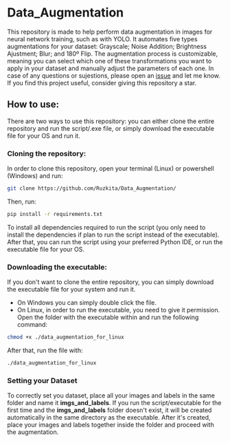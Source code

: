 # Data_Augmentation
This repository is made to help perform data augmentation in images for neural network training, such as with YOLO. It automates five types augmentations for your dataset: Grayscale; Noise Addition; Brightness Ajustment; Blur; and 180º Flip. The augmentation process is customizable, meaning you can select which one of these transformations you want to apply in your dataset and manually adjust the parameters of each one. In case of any questions or sujestions, please open an [issue](https://github.com/Ruzkita/Data_Augmentation/issues) and let me know. If you find this project useful, consider giving this repository a star.

## How to use:
There are two ways to use this repository: you can either clone the entire repository and run the script/.exe file, or simply download the executable file for your OS and run it.

### Cloning the repository:
In order to clone this repository, open your terminal (Linux) or powershell (Windows) and run:

```bash
git clone https://github.com/Ruzkita/Data_Augmentation/
```

Then, run:
```bash
pip install -r requirements.txt
```
To install all dependencies required to run the script (you only need to install the dependencies if plan to run the script instead of the executable). After that, you can run the script using your preferred Python IDE, or run the executable file for your OS.

### Downloading the executable:
If you don't want to clone the entire repository, you can simply download the executable file for your system and run it.
- On Windows you can simply double click the file.
- On Linux, in order to run the executable, you need to give it permission. Open the folder with the executable within and run the following command:

```bash
chmod +x ./data_augmentation_for_linux
```

After that, run the file with:

```bash
./data_augmentation_for_linux
```

### Setting your Dataset
To correctly set you dataset, place all your images and labels in the same folder and name it **imgs_and_labels**.
If you run the script/executable for the first time and the **imgs_and_labels** folder doesn't exist, it will be created automatically in the same directory as the executable. After it's created, place your images and labels together inside the folder and proceed with the augmentation.
